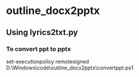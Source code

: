 # outline_docx2pptx


## Using lyrics2txt.py


### To convert ppt to pptx
set-executionpolicy remotesigned
D:\Windows\code\outline_docx2pptx\convertppt.ps1
